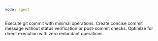 ```yaml
---
mode: agent
---
```


Execute git commit with minimal operations. Create concise commit message without status verification or post-commit checks. Optimize for direct execution with zero redundant operations.